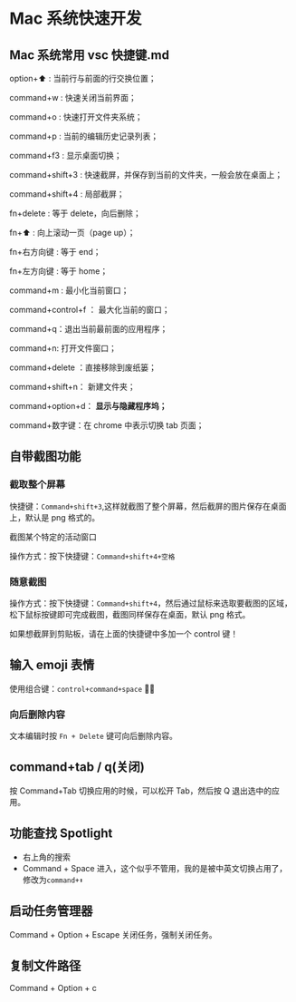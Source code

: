 # Mac 系统快速开发

## Mac 系统常用 vsc 快捷键.md

option+⬆️ : 当前行与前面的行交换位置；

command+w : 快速关闭当前界面；

command+o : 快速打开文件夹系统；

command+p : 当前的编辑历史记录列表；

command+f3 : 显示桌面切换；

command+shift+3 : 快速截屏，并保存到当前的文件夹，一般会放在桌面上；

command+shift+4 : 局部截屏；

fn+delete : 等于 delete，向后删除；

fn+⬆️ : 向上滚动一页（page up）；

fn+右方向键 : 等于 end；

fn+左方向键 : 等于 home；

command+m : 最小化当前窗口；

command+control+f ： 最大化当前的窗口；

command+q：退出当前最前面的应用程序；

command+n: 打开文件窗口；

command+delete ：直接移除到废纸篓；

command+shift+n： 新建文件夹；

command+option+d： **显示与隐藏程序坞；**

command+数字键：在 chrome 中表示切换 tab 页面；

## 自带截图功能

### 截取整个屏幕

快捷键：`Command+shift+3`,这样就截图了整个屏幕，然后截屏的图片保存在桌面上，默认是 png 格式的。

截图某个特定的活动窗口

操作方式：按下快捷键：`Command+shift+4+空格`

### 随意截图

操作方式：按下快捷键：`Command+shift+4`，然后通过鼠标来选取要截图的区域，松下鼠标按键即可完成截图，截图同样保存在桌面，默认 png 格式。

如果想截屏到剪贴板，请在上面的快捷键中多加一个 control 键！

## 输入 emoji 表情

使用组合键：`control+command+space`
🍇🐰

### 向后删除内容

文本编辑时按 `Fn + Delete` 键可向后删除内容。

## command+tab / q(关闭)

按 Command+Tab 切换应用的时候，可以松开 Tab，然后按 Q 退出选中的应用。

## 功能查找 Spotlight

- 右上角的搜索
- Command + Space 进入，这个似乎不管用，我的是被中英文切换占用了，修改为`command+⬆️`

## 启动任务管理器

Command + Option + Escape 关闭任务，强制关闭任务。

## 复制文件路径

Command + Option + c
